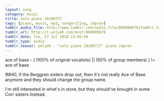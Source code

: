 ```yaml
---
layout: song
category: music
title: solo piano 20100727
tags: [piano, music, mp3, songwriting, improv]
tumblr_audio_file: http://www.tumblr.com/audio_file/869089678/tumblr_l6921zOpUI1qzo4ep
tumblr_url: http://t.yelyah.com/post/869089678
tumblr_date: Tue, 27 Jul 2010 23:05:59
tumblr_type: audio
tumblr_teaser: yelyah - "solo piano 20100727" piano improv
---
```

ace of base - ( (100% of original vocalists) || (50% of group members) ) != ace of base

IMHO, if the Berggren sisters drop out, then it's not really Ace of Base anymore and they should change the group name.

I'm still interested in what's in store, but they should've brought in some Corr sisters instead.
